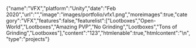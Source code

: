 {"name":"VFX","platform":"Unity","date":"Feb 2020","url":"","image":"images/portfolio/vfx1.png","moreimages":true,"category":"VFX","features":false,"featurelist":["Lootboxes","Open-World","Lootboxes","Amazing PVP","No Grinding","Lootboxes","Tons of Grinding","Lootboxes"],"content":"123","htmlenable":true,"htmlcontent":"\n","type":"projects"}

